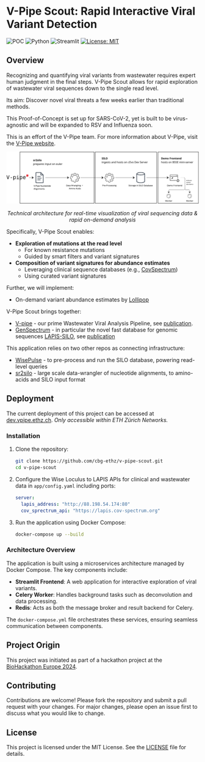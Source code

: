 # V-Pipe Scout: Rapid Interactive Viral Variant Detection 

![POC](https://img.shields.io/badge/status-POC-yellow)
![Python](https://img.shields.io/badge/python-3.9%2B-blue)
![Streamlit](https://img.shields.io/badge/streamlit-1.45.0-brightgreen)
[![License: MIT](https://img.shields.io/badge/License-MIT-yellow.svg)](https://opensource.org/licenses/MIT)


## Overview

Recognizing and quantifying viral variants from wastewater requires expert human judgment in the final steps.
V-Pipe Scout allows for rapid exploration of wastewater viral sequences down to the single read level. 

Its aim: Discover novel viral threats a few weeks earlier than traditional methods.

This Proof-of-Concept is set up for SARS-CoV-2, yet is built to be virus-agnostic and will be expanded to RSV and Influenza soon.

This is an effort of the V-Pipe team.
For more information about V-Pipe, visit the [V-Pipe website](https://cbg-ethz.github.io/V-pipe/).

<div align="center">
  <img src="./app/images/index/POC_Rapid_Variant_Abundance_1Month.png" alt="Fast Query Visualization" width="800"/>
  <p><em>Technical architecture for real-time visualization of viral sequencing data & rapid on-demand analysis</em></p>
</div>

Specifically, V-Pipe Scout enables:
- **Exploration of mutations at the read level**  
    - For known resistance mutations  
    - Guided by smart filters and variant signatures
- **Composition of variant signatures for abundance estimates**  
    - Leveraging clinical sequence databases (e.g., [CovSpectrum](https://cov-spectrum.org/))  
    - Using curated variant signatures

Further, we will implement:
- On-demand variant abundance estimates by [Lollipop](https://github.com/cbg-ethz/LolliPop)

V-Pipe Scout brings together:
- [V-pipe](https://github.com/cbg-ethz/V-pipe) - our prime Wastewater Viral Analysis Pipeline, see [publication](https://www.biorxiv.org/content/10.1101/2023.10.16.562462v1.full). 
- [GenSpectrum](https://genspectrum.org/) - in particular the novel fast database for genomic sequences [LAPIS-SILO](https://github.com/GenSpectrum/LAPIS-SILO), see [publication](https://bmcbioinformatics.biomedcentral.com/articles/10.1186/s12859-023-05364-3)


This application relies on two other repos as connecting infrastructure:
- [WisePulse](https://github.com/cbg-ethz/WisePulse) - to pre-process and run the SILO database, powering read-level queries
- [sr2silo](https://github.com/cbg-ethz/sr2silo) - large scale data-wrangler of nucleotide alignments, to amino-acids and SILO input format


## Deployment

The current deployment of this project can be accessed at [dev.vpipe.ethz.ch](http://dev.vpipe.ethz.ch).
_Only accessible within ETH Zürich Networks._

### Installation

1. Clone the repository:
    ```sh
    git clone https://github.com/cbg-ethz/v-pipe-scout.git
    cd v-pipe-scout
    ```

2. Configure the Wise Loculus to LAPIS APIs for clinical and wastewater data in `app/config.yaml` including ports:
    ```yaml
    server:
      lapis_address: "http://88.198.54.174:80"
      cov_sprectrum_api: "https://lapis.cov-spectrum.org"
    ```

3. Run the application using Docker Compose:
    ```sh
    docker-compose up --build
    ```

### Architecture Overview

The application is built using a microservices architecture managed by Docker Compose. The key components include:

- **Streamlit Frontend**: A web application for interactive exploration of viral variants.
- **Celery Worker**: Handles background tasks such as deconvolution and data processing.
- **Redis**: Acts as both the message broker and result backend for Celery.

The `docker-compose.yml` file orchestrates these services, ensuring seamless communication between components.


## Project Origin

This project was initiated as part of a hackathon project at the [BioHackathon Europe 2024](https://biohackathon-europe.org/).


## Contributing

Contributions are welcome! Please fork the repository and submit a pull request with your changes. For major changes, please open an issue first to discuss what you would like to change.

## License

This project is licensed under the MIT License. See the [LICENSE](LICENSE) file for details.
